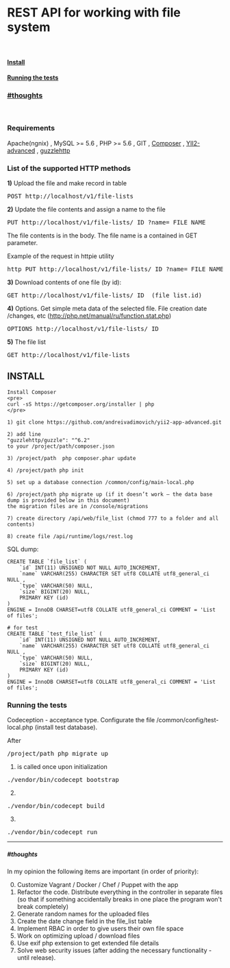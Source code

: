 <h1>REST API for working with file system</h1>

<br />
<h4><a href="https://github.com/andreivadimovich/yii2-app-advanced/tree/master/api#install-1">Install</a></h4>
<h4><a href="https://github.com/andreivadimovich/yii2-app-advanced/tree/master/api#running-the-tests-1">Running the tests</a></h4>

<h3>
<a href="https://github.com/andreivadimovich/yii2-app-advanced/tree/master/api#thoughts-1">#thoughts</a>
</h3>
<br />

<h3>Requirements</h3>
Apache(ngnix) , MySQL >= 5.6 , PHP >= 5.6 , GIT , <a href="https://getcomposer.org/download">Composer</a> , <a href="https://github.com/yiisoft/yii2-app-advanced">YII2-advanced</a> , <a href="http://guzzlephp.org/">guzzlehttp</a>

<h3>List of the supported HTTP methods</h3>

<b>1)</b> Upload the file and make record in table
<pre>
POST http://localhost/v1/file-lists
</pre>

<b>2)</b> Update the file contents and assign a name to the file
<pre>
PUT http://localhost/v1/file-lists/_ID_?name=_FILE_NAME_
</pre>
The file contents is in the body. The file name is a contained in GET parameter.

Example of the request in httpie utility
<pre>
http PUT http://localhost/v1/file-lists/_ID_?name=_FILE_NAME_ < '/file/path'
</pre>

<b>3)</b> Download contents of one file (by id):
<pre>
GET http://localhost/v1/file-lists/_ID_ (file_list.id)
</pre>

<b>4)</b> Options. Get simple meta data of the selected file. File creation date /changes, etc
(http://php.net/manual/ru/function.stat.php)
<pre>
OPTIONS http://localhost/v1/file-lists/_ID_
</pre>

<b>5)</b> The file list
<pre>
GET http://localhost/v1/file-lists
</pre>


<h2>INSTALL</h2>

```
Install Composer 
<pre>
curl -sS https://getcomposer.org/installer | php
</pre>

1) git clone https://github.com/andreivadimovich/yii2-app-advanced.git

2) add line 
"guzzlehttp/guzzle": "^6.2"
to your /project/path/composer.json 

3) /project/path  php composer.phar update 

4) /project/path php init 

5) set up a database connection /common/config/main-local.php 

6) /project/path php migrate up (if it doesn’t work – the data base dump is provided below in this document) 
the migration files are in /console/migrations

7) create directory /api/web/file_list (chmod 777 to a folder and all contents)

8) create file /api/runtime/logs/rest.log
```

SQL dump:
```
CREATE TABLE `file_list` (
	`id` INT(11) UNSIGNED NOT NULL AUTO_INCREMENT, 
	`name` VARCHAR(255) CHARACTER SET utf8 COLLATE utf8_general_ci NULL , 
	`type` VARCHAR(50) NULL,
	`size` BIGINT(20) NULL,
	PRIMARY KEY (id)
) 
ENGINE = InnoDB CHARSET=utf8 COLLATE utf8_general_ci COMMENT = 'List of files';

# for test
CREATE TABLE `test_file_list` (
	`id` INT(11) UNSIGNED NOT NULL AUTO_INCREMENT, 
	`name` VARCHAR(255) CHARACTER SET utf8 COLLATE utf8_general_ci NULL , 
	`type` VARCHAR(50) NULL,
	`size` BIGINT(20) NULL,
	PRIMARY KEY (id)
) 
ENGINE = InnoDB CHARSET=utf8 COLLATE utf8_general_ci COMMENT = 'List of files';
```

<h3>Running the tests</h3>

Codeception - acceptance type.
Configurate the file /common/config/test-local.php (install test database). 

After 
<pre>
/project/path php migrate up
</pre>

1) is called once upon initialization
<pre>
./vendor/bin/codecept bootstrap
</pre>


2)
<pre>
./vendor/bin/codecept build
</pre>

3) 
<pre>
./vendor/bin/codecept run
</pre>



<hr />

<i><h5>#thoughts</h5></i>

In my opinion the following items are important (in order of priority): 

0) Customize Vagrant / Docker / Chef / Puppet with the app
1) Refactor the code. Distribute everything in the controller in separate files (so that if something accidentally breaks in one place the program won't break completely)
2) Generate random names for the uploaded files
3) Create the date change field in the file_list table
4) Implement RBAC in order to give users their own file space
5) Work on optimizing upload / download files
6) Use exif php extension to get extended file details
7) Solve web security issues (after adding the necessary functionality - until release).


